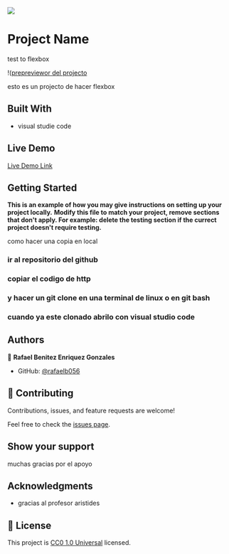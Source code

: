 ![](https://img.shields.io/badge/Uneweb-blue)

# Project Name

test to flexbox

!([prepreviewor del projecto](<Screenshot_test_to_flexbox_ .png>)

esto es un projecto de hacer flexbox

## Built With

- visual studie code


## Live Demo

[Live Demo Link](https://rafaelb056.github.io/test_to_flexbox/)


## Getting Started

**This is an example of how you may give instructions on setting up your project locally.**
**Modify this file to match your project, remove sections that don't apply. For example: delete the testing section if the currect project doesn't require testing.**


como hacer una copia en local

### ir al repositorio del github

### copiar el codigo de http

### y hacer un git clone en una terminal de linux o en git bash

### cuando ya  este clonado abrilo con visual studio code

## Authors

👤 **Rafael Benitez Enriquez Gonzales**

- GitHub: [@rafaelb056](https://github.com/rafaelb056)

## 🤝 Contributing

Contributions, issues, and feature requests are welcome!

Feel free to check the [issues page](https://github.com/rafaelb056/test_to_flexbox/issues).

## Show your support

muchas gracias por el apoyo

## Acknowledgments

-  gracias al profesor aristides

## 📝 License

This project is [CC0 1.0 Universal](LICENSE) licensed.